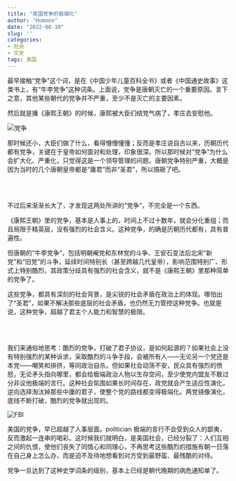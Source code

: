 ```yaml
---
title: "美国党争的极端化"
author: "Humoon"
date: "2022-08-10"
slug: ''
categories:
- 社会
- 文史
tags: 美国
---
```


最早接触“党争”这个词，是在《中国少年儿童百科全书》或者《中国通史故事》这类书上，有“牛李党争”这种词条。上面说，党争是唐朝灭亡的一个重要原因。言下之意，其他某些朝代的党争并不严重，至少不是灭亡的主要因素。

然后就是播《康熙王朝》的时候，康熙被大臣们结党气病了，孝庄去安慰他。

![党争](https://humoon-image-hosting-service.oss-cn-beijing.aliyuncs.com/img/typora/2022/党争.png)

那时候还小，大臣们做了什么，看得懵懵懂懂；反而是孝庄说自古以来，历朝历代都有党争，关键在于皇帝如何面对和处理，印象很深。所以那时候对“党争”为什么会扩大化、严重化，只觉得这是一个领导管理的问题。唐朝党争特别严重，大概是因为当时的几个唐朝皇帝都是“庸君”而非“圣君”，所以搞砸了吧。


<br>
<br>

不过后来渐渐长大了，才发现这两处所讲的“党争”，不完全是一个东西。

《康熙王朝》里的党争，基本是人事上的，时间上不过十数年，就会分化重组；而且局限于精英层，没有强烈的社会含义。这种党争，的确是历朝历代都有，具有普遍性。

但唐朝的“牛李党争”，包括明朝阉党和东林党的斗争、王安石变法后北宋“新党”和“旧党”的斗争，延续时间特别长（甚至跨越几代皇帝），影响范围特别广、形式上特别酷烈，其政策分歧具有强烈的社会含义，就不是《康熙王朝》里那种简单的党争了。

这些党争，都具有深刻的社会背景，是尖锐的社会矛盾在政治上的体现。哪怕出了“圣君”，如果不解决那些底层的社会矛盾，也仍然无力管控这种党争。也就是说，这种党争，超越了君主个人能力和智慧的极限。

<br>
<br>


我们来通俗地思考：酷烈的党争，打破了君子协议，是如何起源的？如果社会上没有特别强烈的某种诉求，采取酷烈的斗争手段，会被所有人——无论另一个党还是本党——嘲笑和排挤，等同政治自杀。但如果社会动荡不安，民众具有强烈的愤怒，无论矛头指向哪里，都会给极端政治人物以生存空间，至少使党内盟友不敢过分非议他极端的言行。这种社会氛围如果长时间存在，政党就会产生适应性演化，逆向选择淘汰掉那些中庸的君子，使整个党的路线都变得极端化。两党镜像演化，底线不断打破，酷烈的党争就出现的。

![FBI](https://humoon-image-hosting-service.oss-cn-beijing.aliyuncs.com/img/typora/2022/FBI.jpg)

美国的党争，早已超越了人事层面。politician 极端的言行不会受到众人的鄙夷，反而激起一连串的喝彩。这时候我们就明白，是美国社会，已经分裂了：人们互相之间的仇恨，使他们丧失了同情心和同理心，不再思考这些酷烈的措施有朝一日落在自己身上怎么办，而是迫不及待地想看到对方受到最野蛮、最残酷的对待。

党争一旦达到了这种史学词条的级别，基本上已经是朝代晚期的病危通知单了。